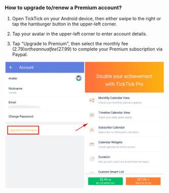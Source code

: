 ### How to upgrade to/renew a Premium account?

1. Open TickTick on your Android device, then either swipe to the right or tap the hamburger button in the upper-left corner.

2. Tap your avatar in the upper-left corner to enter account details.

3. Tap "Upgrade to Premium", then select the monthly fee ($2.79) or the annual fee ($27.99) to complete your Premium subscription via Paypal.

![](../../images/ticktick-android-app/installation--account/3.1.5.png)

